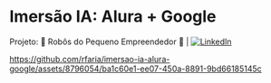<head>
<title>Font Awesome Icons</title>
<meta name="viewport" content="width=device-width, initial-scale=1">
<link rel="stylesheet" href="https://cdnjs.cloudflare.com/ajax/libs/font-awesome/4.7.0/css/font-awesome.min.css">
</head>

# Imersão IA: Alura + Google
Projeto: 🤖 Robôs do Pequeno Empreendedor 💼 | <a href="https://www.linkedin.com/in/rodrigocfaria/"><img src="[pic_trulli.jpg](https://github.com/dmhendricks/signature-social-icons/blob/master/icons/round-flat-filled/35px/linkedin.png)" alt="LinkedIn"></a>

https://github.com/rfaria/imersao-ia-alura-google/assets/8796054/ba1c60e1-ee07-450a-8891-9bd66185145c

